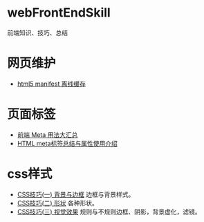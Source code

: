 # webFrontEndSkill
前端知识、技巧、总结

# 网页维护
* [html5 manifest 离线缓存](http://www.jianshu.com/p/772ba088ec36)

# 页面标签
* [前端 Meta 用法大汇总](http://www.jianshu.com/p/850d2a209ba8)
* [HTML meta标签总结与属性使用介绍](https://segmentfault.com/a/1190000004279791)

# css样式
* [CSS技巧(一) 背景与边框](https://xxxgitone.github.io/2017/03/24/bg-border/) 边框与背景样式。
* [CSS技巧(二) 形状](https://xxxgitone.github.io/2017/03/27/shape/) 各种形状。
* [CSS技巧(三) 视觉效果](https://xxxgitone.github.io/2017/04/01/css-secrets03-Visual-Effects/) 规则与不规则边框、阴影，背景虚化，滤镜。
